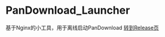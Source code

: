 # PanDownload_Launcher
基于Nginx的小工具，用于离线启动PanDownload
[转到Release页](https://github.com/im-oxygen/PanDownload_Launcher/releases)
